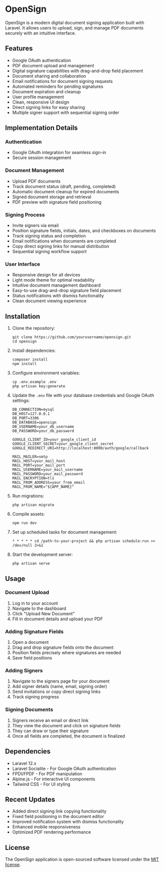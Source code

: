 # OpenSign

OpenSign is a modern digital document signing application built with Laravel. It allows users to upload, sign, and manage PDF documents securely with an intuitive interface.

## Features

- Google OAuth authentication
- PDF document upload and management
- Digital signature capabilities with drag-and-drop field placement
- Document sharing and collaboration
- Email notifications for document signing requests
- Automated reminders for pending signatures
- Document expiration and cleanup
- User profile management
- Clean, responsive UI design
- Direct signing links for easy sharing
- Multiple signer support with sequential signing order

## Implementation Details

### Authentication
- Google OAuth integration for seamless sign-in
- Secure session management

### Document Management
- Upload PDF documents
- Track document status (draft, pending, completed)
- Automatic document cleanup for expired documents
- Signed document storage and retrieval
- PDF preview with signature field positioning

### Signing Process
- Invite signers via email
- Position signature fields, initials, dates, and checkboxes on documents
- Track signing status and completion
- Email notifications when documents are completed
- Copy direct signing links for manual distribution
- Sequential signing workflow support

### User Interface
- Responsive design for all devices
- Light mode theme for optimal readability
- Intuitive document management dashboard
- Easy-to-use drag-and-drop signature field placement
- Status notifications with dismiss functionality
- Clean document viewing experience

## Installation

1. Clone the repository:
   ```
   git clone https://github.com/yourusername/opensign.git
   cd opensign
   ```

2. Install dependencies:
   ```
   composer install
   npm install
   ```

3. Configure environment variables:
   ```
   cp .env.example .env
   php artisan key:generate
   ```

4. Update the `.env` file with your database credentials and Google OAuth settings:
   ```
   DB_CONNECTION=mysql
   DB_HOST=127.0.0.1
   DB_PORT=3306
   DB_DATABASE=opensign
   DB_USERNAME=your_db_username
   DB_PASSWORD=your_db_password

   GOOGLE_CLIENT_ID=your_google_client_id
   GOOGLE_CLIENT_SECRET=your_google_client_secret
   GOOGLE_REDIRECT_URI=http://localhost:8000/auth/google/callback
   
   MAIL_MAILER=smtp
   MAIL_HOST=your_mail_host
   MAIL_PORT=your_mail_port
   MAIL_USERNAME=your_mail_username
   MAIL_PASSWORD=your_mail_password
   MAIL_ENCRYPTION=tls
   MAIL_FROM_ADDRESS=your_from_email
   MAIL_FROM_NAME="${APP_NAME}"
   ```

5. Run migrations:
   ```
   php artisan migrate
   ```

6. Compile assets:
   ```
   npm run dev
   ```

7. Set up scheduled tasks for document management:
   ```
   * * * * * cd /path-to-your-project && php artisan schedule:run >> /dev/null 2>&1
   ```

8. Start the development server:
   ```
   php artisan serve
   ```

## Usage

### Document Upload
1. Log in to your account
2. Navigate to the dashboard
3. Click "Upload New Document"
4. Fill in document details and upload your PDF

### Adding Signature Fields
1. Open a document
2. Drag and drop signature fields onto the document
3. Position fields precisely where signatures are needed
4. Save field positions

### Adding Signers
1. Navigate to the signers page for your document
2. Add signer details (name, email, signing order)
3. Send invitations or copy direct signing links
4. Track signing progress

### Signing Documents
1. Signers receive an email or direct link
2. They view the document and click on signature fields
3. They can draw or type their signature
4. Once all fields are completed, the document is finalized

## Dependencies

- Laravel 12.x
- Laravel Socialite - For Google OAuth authentication
- FPDI/FPDF - For PDF manipulation
- Alpine.js - For interactive UI components
- Tailwind CSS - For UI styling

## Recent Updates

- Added direct signing link copying functionality
- Fixed field positioning in the document editor
- Improved notification system with dismiss functionality
- Enhanced mobile responsiveness
- Optimized PDF rendering performance

## License

The OpenSign application is open-sourced software licensed under the [MIT license](https://opensource.org/licenses/MIT).
